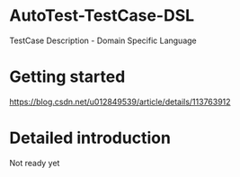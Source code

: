 # AutoTest-TestCase-DSL
 TestCase Description - Domain Specific Language

# Getting started
 https://blog.csdn.net/u012849539/article/details/113763912

# Detailed introduction
 Not ready yet

